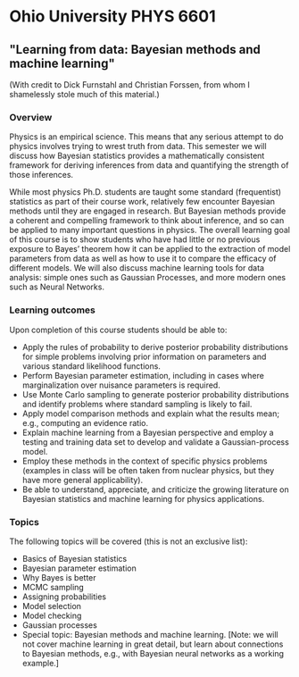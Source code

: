 # Ohio University PHYS 6601
## "Learning from data: Bayesian methods and machine learning"

(With credit to Dick Furnstahl and Christian Forssen, from whom I shamelessly stole much of this material.)

### Overview

Physics is an empirical science. This means that any serious attempt to do physics involves trying to wrest truth from data. This semester we will discuss how Bayesian statistics provides a mathematically consistent framework for deriving inferences from data and quantifying the strength of those inferences.

While most physics Ph.D. students are taught some standard (frequentist) statistics as part of their course work, relatively few encounter Bayesian methods until they are engaged in research. But Bayesian methods provide a coherent and compelling framework to think about inference, and so can be applied to many important questions in physics. The overall learning goal of this course is to show students who have had little or no previous exposure to Bayes’ theorem how it can be applied to the extraction of model parameters from data as well as how to use it to compare the efficacy of different models. We will also discuss machine learning tools for data analysis: simple ones such as Gaussian Processes, and more modern ones such as Neural Networks. 


### Learning outcomes

Upon completion of this course students should be able to:

* Apply the rules of probability to derive posterior probability distributions for simple problems involving prior information on parameters and various standard likelihood functions.
* Perform Bayesian parameter estimation, including in cases where marginalization over nuisance parameters is required.
* Use Monte Carlo sampling to generate posterior probability distributions and identify problems where standard sampling is likely to fail.
* Apply model comparison methods and explain what the results mean; e.g., computing an evidence ratio.
* Explain machine learning from a Bayesian perspective and employ a testing and training data set to develop and validate a Gaussian-process model.
* Employ these methods in the context of specific physics problems (examples in class will be often taken from nuclear physics, but they have more general applicability).
* Be able to understand, appreciate, and criticize the growing literature on Bayesian statistics and machine learning for physics applications.


### Topics
The following topics will be covered (this is not an exclusive list):

* Basics of Bayesian statistics
* Bayesian parameter estimation
* Why Bayes is better
* MCMC sampling
* Assigning probabilities
* Model selection
* Model checking
* Gaussian processes
* Special topic: Bayesian methods and machine learning. [Note: we will not cover machine learning in great detail, but learn about connections to Bayesian methods, e.g., with Bayesian neural networks as a working example.]
